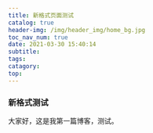 ```yaml
---
title: 新格式页面测试
catalog: true
header-img: /img/header_img/home_bg.jpg
toc_nav_num: true
date: 2021-03-30 15:40:14
subtitle:
tags:
catagory:
top:
---
```

### 新格式测试
大家好，这是我第一篇博客，测试。